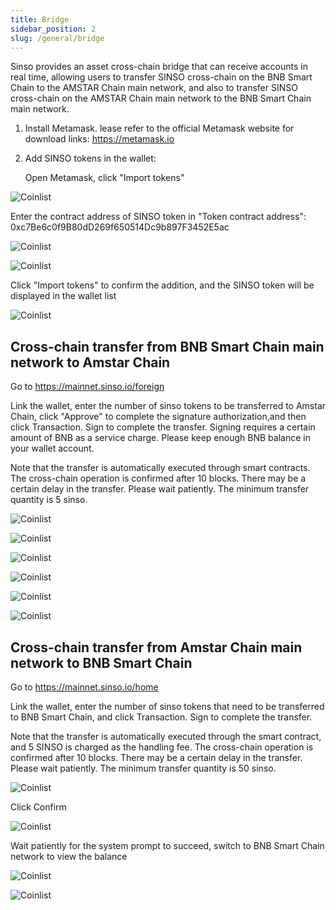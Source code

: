 ```yaml
---
title: Bridge
sidebar_position: 2
slug: /general/bridge
---
```


Sinso provides an asset cross-chain bridge that can receive accounts in real time, allowing users to transfer SINSO cross-chain on the BNB Smart Chain to the AMSTAR Chain main network, and also to transfer SINSO cross-chain on the AMSTAR Chain main network to the BNB Smart Chain main network.

1. Install Metamask. lease refer to the official Metamask website for download links: https://metamask.io
2. Add SINSO tokens in the wallet:

   Open Metamask, click "Import tokens"

![Coinlist ](../img/brigde/br1.jpg)

Enter the contract address of SINSO token in "Token contract address": 0xc7Be6c0f9B80dD269f650514Dc9b897F3452E5ac

![Coinlist ](../img/brigde/br2.jpg)

![Coinlist ](../img/brigde/br3.jpg)

Click "Import tokens" to confirm the addition, and the SINSO token will be displayed in the wallet list

![Coinlist ](../img/brigde/br4.jpg)

## Cross-chain transfer from BNB Smart Chain main network to Amstar Chain

Go to https://mainnet.sinso.io/foreign

Link the wallet, enter the number of sinso tokens to be transferred to Amstar Chain, click "Approve" to complete the signature authorization,and then click Transaction. Sign to complete the transfer. Signing requires a certain amount of BNB as a service charge. Please keep enough BNB balance in your wallet account.

Note that the transfer is automatically executed through smart contracts. The cross-chain operation is confirmed after 10 blocks. There may be a certain delay in the transfer. Please wait patiently. The minimum transfer quantity is 5 sinso.

![Coinlist ](../img/brigde/br5.jpg)

![Coinlist ](../img/brigde/br6.jpg)

![Coinlist ](../img/brigde/br7.jpg)

![Coinlist ](../img/brigde/br8.jpg)

![Coinlist ](../img/brigde/br9.jpg)

![Coinlist ](../img/brigde/br10.jpg)

## Cross-chain transfer from Amstar Chain main network to BNB Smart Chain

Go to https://mainnet.sinso.io/home

Link the wallet, enter the number of sinso tokens that need to be transferred to BNB Smart Chain, and click Transaction. Sign to complete the transfer.

Note that the transfer is automatically executed through the smart contract, and 5 SINSO is charged as the handling fee. The cross-chain operation is confirmed after 10 blocks. There may be a certain delay in the transfer. Please wait patiently. The minimum transfer quantity is 50 sinso.

![Coinlist ](../img/brigde/br11.jpg)

Click Confirm

![Coinlist ](../img/brigde/br12.jpg)

Wait patiently for the system prompt to succeed, switch to BNB Smart Chain network to view the balance

![Coinlist ](../img/brigde/br13.jpg)

![Coinlist ](../img/brigde/br14.jpg)
